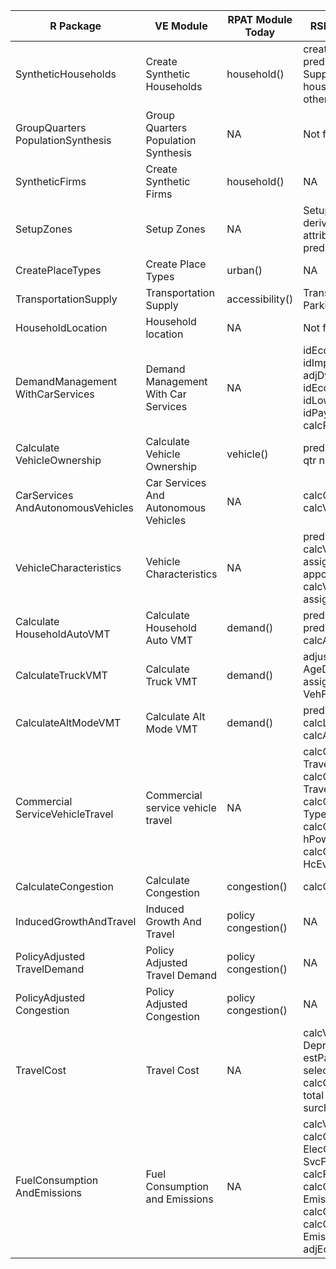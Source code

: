 |  R Package   |  VE Module |  RPAT Module Today | RSPM Module Today | VE RPAT |  VE RSPM |
| --- | --- | --- | --- | --- | ---|
| SyntheticHouseholds | Create Synthetic Households | household() | createHhByAge, predictIncome, Supplemental household attributes, other | X | X |
| GroupQuarters PopulationSynthesis | Group Quarters Population Synthesis | NA | Not functionalized |   | X |
| SyntheticFirms | Create Synthetic Firms | household() | NA | X |   |
| SetupZones | Setup Zones | NA | Setup zones, Calculate derived land use attributes, predictBldgType |   | X |
| CreatePlaceTypes | Create Place Types | urban() | NA | X |   |
| TransportationSupply | Transportation Supply | accessibility() | Transportation supply, Parking supply | X | X |
| HouseholdLocation | Household location | NA | Not functionalized |   | X |
| DemandManagement WithCarServices | Demand Management With Car Services | NA | idEcoWorkers, idImpHouseholds, adjDvmtEcoImp, idEcoDriverHh, idLowRollTire, idPayingParkers, calcParkCostAdj |   | X |
| Calculate VehicleOwnership | Calculate Vehicle Ownership | vehicle() | predictVehOwn, group qtr not functionalized | X | X |
| CarServices AndAutonomousVehicles | Car Services And Autonomous Vehicles | NA | calcCarSvcAvail, calcVehicleUse |   | X |
| VehicleCharacteristics | Vehicle Characteristics | NA | predictLtTruckOwn, calcVehicleAges, assignFuelEconomy, apportionDvmt, calcVehDvmt, assignPhev, assignEv |  | X |
| Calculate HouseholdAutoVMT | Calculate Household Auto VMT | demand() | predictAveDvmt, predictMaxDvmt, calcAdjAveDvmt | X | X |
| CalculateTruckVMT | Calculate Truck VMT | demand() | adjustHvyVeh AgeDistribution, assignHvy VehFuelEconomy | X | X |
| CalculateAltModeVMT | Calculate Alt Mode VMT | demand() | predictLightVehicles, calcLtVehDvmt, calcAltModeTrips | X | X |
| Commercial ServiceVehicleTravel | Commercial service vehicle travel | NA | calcCommVeh TravelFromHhIncome, calcCommVeh TravelFromHhDvmt, calcCommVeh TypeAgeProp, calcCommVe hPowertrainMpgMpkwh, calcCommVeh HcEvDvmt |  | X |
| CalculateCongestion | Calculate Congestion | congestion() | calcCongestion | X | X |
| InducedGrowthAndTravel | Induced Growth And Travel | policy congestion() | NA | X |   |
| PolicyAdjusted TravelDemand | Policy Adjusted Travel Demand | policy congestion() | NA | X |   |
| PolicyAdjusted Congestion | Policy Adjusted Congestion | policy congestion() | NA | X |   |
| TravelCost | Travel Cost | NA | calcVeh DepreciationExp, estPaydWeights, selectFromWeights, calcCosts, Calculate total cost and VMT surcharge |   | X |
| FuelConsumption AndEmissions | Fuel Consumption and Emissions | NA | calcVehFuelElecCo2, calcCarSvcFuel ElecCo2Rates, calcCar SvcFuelElecCo2, calcFuel ElectricityUse, calcCommVeh Emissions, calcCommVehCosts, calcCommVeh EmissionRatesByAge, adjEcoTire |   | X |
